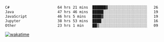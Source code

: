 <!--START_SECTION:waka-->

```txt
C#                      64 hrs 21 mins  ██████▓░░░░░░░░░░░░░░░░░░   26.60 %
Java                    47 hrs 46 mins  █████░░░░░░░░░░░░░░░░░░░░   19.74 %
JavaScript              46 hrs 5 mins   ████▓░░░░░░░░░░░░░░░░░░░░   19.05 %
Jupyter                 38 hrs 53 mins  ████░░░░░░░░░░░░░░░░░░░░░   16.07 %
Other                   23 hrs 1 min    ██▒░░░░░░░░░░░░░░░░░░░░░░   09.51 %
```

<!--END_SECTION:waka-->
[![wakatime](https://wakatime.com/badge/user/6c2f442e-41b4-42e3-bc06-d5d8203ad1da.svg)](https://wakatime.com/@6c2f442e-41b4-42e3-bc06-d5d8203ad1da)
